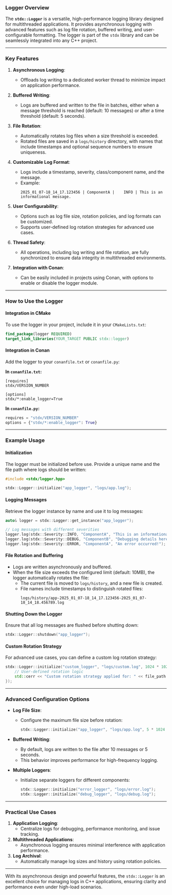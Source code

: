 ### Logger Overview

The **`stdx::Logger`** is a versatile, high-performance logging library designed for multithreaded applications. It provides asynchronous logging with advanced features such as log file rotation, buffered writing, and user-configurable formatting. The logger is part of the `stdx` library and can be seamlessly integrated into any C++ project.

---

### Key Features

1. **Asynchronous Logging**:
   - Offloads log writing to a dedicated worker thread to minimize impact on application performance.

2. **Buffered Writing**:
   - Logs are buffered and written to the file in batches, either when a message threshold is reached (default: 10 messages) or after a time threshold (default: 5 seconds).

3. **File Rotation**:
   - Automatically rotates log files when a size threshold is exceeded.
   - Rotated files are saved in a `logs/history` directory, with names that include timestamps and optional sequence numbers to ensure uniqueness.

4. **Customizable Log Format**:
   - Logs include a timestamp, severity, class/component name, and the message.
   - Example:
     ```
     2025_01_07-18_14_17.123456 | ComponentA |    INFO | This is an informational message.
     ```

5. **User Configurability**:
   - Options such as log file size, rotation policies, and log formats can be customized.
   - Supports user-defined log rotation strategies for advanced use cases.

6. **Thread Safety**:
   - All operations, including log writing and file rotation, are fully synchronized to ensure data integrity in multithreaded environments.

7. **Integration with Conan**:
   - Can be easily included in projects using Conan, with options to enable or disable the logger module.

---

### How to Use the Logger

#### **Integration in CMake**

To use the logger in your project, include it in your `CMakeLists.txt`:

```cmake
find_package(logger REQUIRED)
target_link_libraries(YOUR_TARGET PUBLIC stdx::logger)
```

#### **Integration in Conan**

Add the logger to your `conanfile.txt` or `conanfile.py`:

**In `conanfile.txt`:**
```plaintext
[requires]
stdx/VERSION_NUMBER

[options]
stdx/*:enable_logger=True
```

**In `conanfile.py`:**
```python
requires = "stdx/VERSION_NUMBER"
options = {"stdx/*:enable_logger": True}
```

---

### Example Usage

#### **Initialization**
The logger must be initialized before use. Provide a unique name and the file path where logs should be written:
```cpp
#include <stdx/logger.hpp>

stdx::Logger::initialize("app_logger", "logs/app.log");
```

#### **Logging Messages**
Retrieve the logger instance by name and use it to log messages:
```cpp
auto& logger = stdx::Logger::get_instance("app_logger");

// Log messages with different severities
logger.log(stdx::Severity::INFO, "ComponentA", "This is an informational message.");
logger.log(stdx::Severity::DEBUG, "ComponentB", "Debugging details here.");
logger.log(stdx::Severity::ERROR, "ComponentA", "An error occurred!");
```

#### **File Rotation and Buffering**
- Logs are written asynchronously and buffered.
- When the file size exceeds the configured limit (default: 10MB), the logger automatically rotates the file:
  - The current file is moved to `logs/history`, and a new file is created.
  - File names include timestamps to distinguish rotated files:
    ```
    logs/history/app-2025_01_07-18_14_17.123456-2025_01_07-18_14_18.456789.log
    ```

#### **Shutting Down the Logger**
Ensure that all log messages are flushed before shutting down:
```cpp
stdx::Logger::shutdown("app_logger");
```

#### **Custom Rotation Strategy**
For advanced use cases, you can define a custom log rotation strategy:
```cpp
stdx::Logger::initialize("custom_logger", "logs/custom.log", 1024 * 1024 /* 1MB */, 3 /* max backups */, [](auto file_path, auto& stream) {
    // User-defined rotation logic
    std::cerr << "Custom rotation strategy applied for: " << file_path << std::endl;
});
```

---

### Advanced Configuration Options

- **Log File Size**:
  - Configure the maximum file size before rotation:
    ```cpp
    stdx::Logger::initialize("app_logger", "logs/app.log", 5 * 1024 * 1024 /* 5MB */);
    ```

- **Buffered Writing**:
  - By default, logs are written to the file after 10 messages or 5 seconds.
  - This behavior improves performance for high-frequency logging.

- **Multiple Loggers**:
  - Initialize separate loggers for different components:
    ```cpp
    stdx::Logger::initialize("error_logger", "logs/error.log");
    stdx::Logger::initialize("debug_logger", "logs/debug.log");
    ```

---

### Practical Use Cases

1. **Application Logging**:
   - Centralize logs for debugging, performance monitoring, and issue tracking.
2. **Multithreaded Applications**:
   - Asynchronous logging ensures minimal interference with application performance.
3. **Log Archival**:
   - Automatically manage log sizes and history using rotation policies.

---

With its asynchronous design and powerful features, the `stdx::Logger` is an excellent choice for managing logs in C++ applications, ensuring clarity and performance even under high-load scenarios.